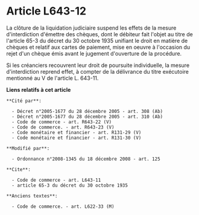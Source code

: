 # Article L643-12

La clôture de la liquidation judiciaire suspend les effets de la mesure d'interdiction d'émettre des chèques, dont le
débiteur fait l'objet au titre de l'article 65-3 du décret du 30 octobre 1935 unifiant le droit en matière de chèques et
relatif aux cartes de paiement, mise en oeuvre à l'occasion du rejet d'un chèque émis avant le jugement d'ouverture de la
procédure. 

Si les créanciers recouvrent leur droit de poursuite individuelle, la mesure d'interdiction reprend effet, à compter de la
délivrance du titre exécutoire mentionné au V de l'article L. 643-11.

**Liens relatifs à cet article**

	**Cité par**:

	  - Décret n°2005-1677 du 28 décembre 2005 - art. 308 (Ab)
	  - Décret n°2005-1677 du 28 décembre 2005 - art. 310 (Ab)
	  - Code de commerce - art. R643-22 (V)
	  - Code de commerce. - art. R643-23 (V)
	  - Code monétaire et financier - art. R131-29 (V)
	  - Code monétaire et financier - art. R131-30 (V)

	**Modifié par**:

	  - Ordonnance n°2008-1345 du 18 décembre 2008 - art. 125

	**Cite**:

	  - Code de commerce - art. L643-11
	  - article 65-3 du décret du 30 octobre 1935

	**Anciens textes**:

	  - Code de commerce. - art. L622-33 (M)
